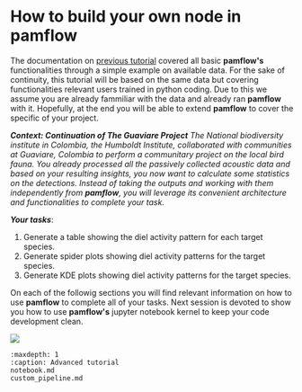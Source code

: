 # How to build your own node in **pamflow** 

The documentation on [previous tutorial](../../tutorial/index.md) covered all basic **pamflow's**  functionalities through a simple example on available data. For the sake of continuity, this tutorial will be based on the same data but covering functionalities  relevant users trained in python coding. Due to  this we assume you are already fammiliar with the data  and already ran **pamflow** with it. Hopefully, at the end you will be able to extend **pamflow** to cover the specific of your project.



***Context: Continuation of The Guaviare Project***
*The National biodiversity institute in Colombia, the Humboldt Institute, collaborated with communities at Guaviare, Colombia to perform a communitary project on the local bird fauna. You already processed all the passively collected acoustic data and based on your resulting insights, you now want to calculate some statistics on the detections. Instead of taking the outputs and working with them independently from **pamflow**, you will leverage its convenient architecture and functionalities to complete your task.*

***Your tasks***: 
1. Generate a table showing the diel activity pattern for each target species.
2. Generate spider plots showing diel activity patterns for the target species.
3. Generate KDE plots showing diel activity patterns for the target species.



On each of the followig sections you will find relevant information on how to use **pamflow** to complete all of your tasks. Next session is devoted to show you how to use  **pamflow's** jupyter notebook kernel to keep your code development clean. 

![](../../meta/images/pamflow_intro.jpg)



```{toctree}
:maxdepth: 1
:caption: Advanced tutorial
notebook.md
custom_pipeline.md





